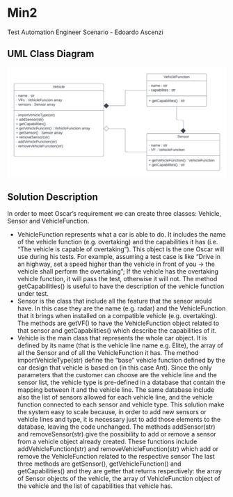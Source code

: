 # Min2
Test Automation Engineer Scenario - Edoardo Ascenzi

## UML Class Diagram
![alt text](https://github.com/edoardoascenzi/Min2/blob/f0986dfd0ddb5e1321da9ba9b2b420459babcc1a/doc/UML%20Class%20Diagram.png)

## Solution Description
In order to meet Oscar’s requirement we can create three classes: Vehicle, Sensor and VehicleFunction.

*	VehicleFunction represents what a car is able to do. It includes the name of the vehicle function (e.g. overtaking) and the capabilities it has (i.e. “The vehicle is capable of overtaking”). This object is the one Oscar will use during his tests. For example, assuming a test case is like “Drive in an highway, set a speed higher than the vehicle in front of you -> the vehicle shall perform the overtaking”; If the vehicle has the overtaking vehicle function, it will pass the test, otherwise it will not. 
The method getCapabilities() is useful to have the description of the vehicle function under test.
*	Sensor is the class that include all the feature that the sensor would have. In this case they are the name (e.g. radar) and the VehicleFunction that it brings when installed on a compatible vehicle (e.g. overtaking). 
The methods are getVF() to have the VehicleFunction object related to that sensor and getCapabilities() which describe the capabilities of it.
*	Vehicle is the main class that represents the whole car object. It is defined by its name (that is the vehicle line name e.g. Elite), the array of all the Sensor and of all the VehicleFunction it has.
The method importVehicleType(str) define the “base” vehicle function defined by the car design that vehicle is based on (in this case Ant). Since the only parameters that the customer can choose are the vehicle line and the sensor list, the vehicle type is pre-defined in a database that contain the mapping between it and the vehicle line. The same database include also the list of sensors allowed for each vehicle line, and the vehicle function connected to each sensor and vehicle type. This solution make the system easy to scale because, in order to add new sensors or vehicle lines and type, it is necessary just to add those elements to the database, leaving the code unchanged.
The methods addSensor(str) and removeSensor(str) give the possibility to add or remove a sensor from a vehicle object already created. These functions include addVehicleFunction(str) and removeVehicleFunction(str) which add or remove the VehicleFunction related to the respective sensor
The last three methods are getSensor(), getVehicleFunction() and getCapabilities() and they are getter that returns respectively: the array of Sensor objects of the vehicle, the array of VehicleFunction object of the vehicle and the list of capabilities that vehicle has.
